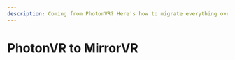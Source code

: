 ```yaml
---
description: Coming from PhotonVR? Here's how to migrate everything over!
---
```


# PhotonVR to MirrorVR

